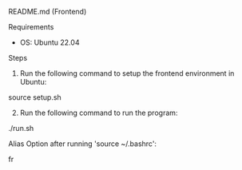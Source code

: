 README.md (Frontend)

Requirements
- OS: Ubuntu 22.04

Steps

1. Run the following command to setup the frontend environment in Ubuntu:

source setup.sh

2. Run the following command to run the program:

./run.sh

Alias Option after running 'source ~/.bashrc':

fr
